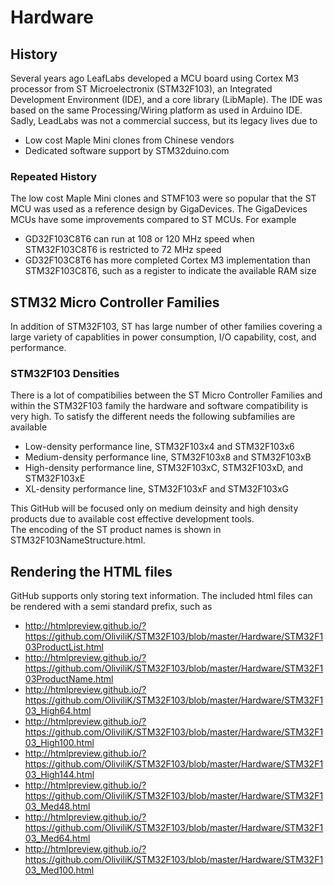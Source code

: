 # Hardware
## History
Several years ago LeafLabs developed a MCU board using Cortex M3 processor from ST Microelectronix (STM32F103), an Integrated Development Environment (IDE), and a core library (LibMaple).
The IDE was based on the same Processing/Wiring platform as used in Arduino IDE. Sadly, LeadLabs was not a commercial success, but its legacy lives due to
  * Low cost Maple Mini clones from Chinese vendors
  * Dedicated software support by STM32duino.com
  
### Repeated History
  The low cost Maple Mini clones and STMF103 were so popular that the ST MCU was used as a reference design by GigaDevices.  The GigaDevices MCUs have some improvements compared to ST MCUs. For example
  * GD32F103C8T6 can run at 108 or 120 MHz speed when STM32F103C8T6 is restricted to 72 MHz speed
  * GD32F103C8T6 has more completed Cortex M3 implementation than STM32F103C8T6, such as a register to indicate the available RAM size
  
## STM32 Micro Controller Families
  In addition of STM32F103, ST has large number of other families covering a large variety of capablities in power consumption, I/O capability, cost, and performance.

### STM32F103 Densities
  There is a lot of compatibilies between the ST Micro Controller Families and within the STM32F103 family the hardware and software compatibility is very high.
  To satisfy the different needs the following subfamilies are available
  * Low-density performance line, STM32F103x4 and STM32F103x6
  * Medium-density performance line, STM32F103x8 and STM32F103xB
  * High-density performance line, STM32F103xC, STM32F103xD, and STM32F103xE
  * XL-density performance line, STM32F103xF and STM32F103xG

 This GitHub will be focused only on medium deinsity and high density products due to available cost effective development tools.  
 The encoding of the ST product names is shown in STM32F103NameStructure.html.

## Rendering the HTML files
  GitHub supports only storing text information.  The included html files can be rendered with a semi standard prefix, such as
  * http://htmlpreview.github.io/?https://github.com/OliviliK/STM32F103/blob/master/Hardware/STM32F103ProductList.html
  * http://htmlpreview.github.io/?https://github.com/OliviliK/STM32F103/blob/master/Hardware/STM32F103ProductName.html
  * http://htmlpreview.github.io/?https://github.com/OliviliK/STM32F103/blob/master/Hardware/STM32F103_High64.html
  * http://htmlpreview.github.io/?https://github.com/OliviliK/STM32F103/blob/master/Hardware/STM32F103_High100.html
  * http://htmlpreview.github.io/?https://github.com/OliviliK/STM32F103/blob/master/Hardware/STM32F103_High144.html
  * http://htmlpreview.github.io/?https://github.com/OliviliK/STM32F103/blob/master/Hardware/STM32F103_Med48.html
  * http://htmlpreview.github.io/?https://github.com/OliviliK/STM32F103/blob/master/Hardware/STM32F103_Med64.html
  * http://htmlpreview.github.io/?https://github.com/OliviliK/STM32F103/blob/master/Hardware/STM32F103_Med100.html
